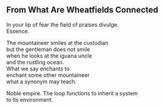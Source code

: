 From What Are Wheatfields Connected
-----------------------------------
In your lip of fear the field of praises divulge.  
Essence.  
  
The mountaineer smiles at the custodian  
but the gentleman does not smile  
when he looks at the iguana uncle  
and the rustling ocean.  
What we say enchants to  
enchant some other mountaineer  
what a synonym may teach.  
  
Noble empire. The loop functions to inherit a system  
to its environment.  
